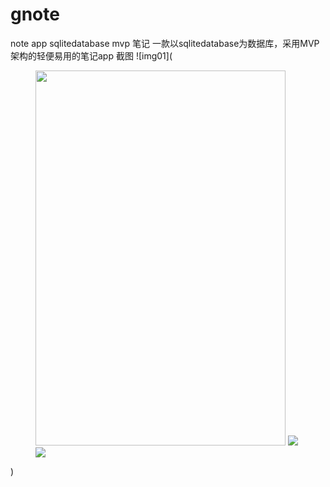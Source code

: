 # gnote
note app sqlitedatabase mvp 笔记 一款以sqlitedatabase为数据库，采用MVP架构的轻便易用的笔记app
截图
![img01](
<figure class="third">
    <img src="https://github.com/sanlisanlisanli/gnote/blob/master/screenshots/Screenshot_20180928-033003.jpg" width="400" height="600">
    <img src="https://github.com/sanlisanlisanli/gnote/blob/master/screenshots/Screenshot_20180928-032830.jpg">
    <img src="https://github.com/sanlisanlisanli/gnote/blob/master/screenshots/Screenshot_20180928-033059.jpg">
</figure>
)
